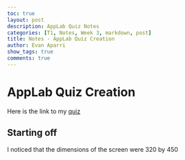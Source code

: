 ```yaml
---
toc: true
layout: post
description: AppLab Quiz Notes
categories: [T1, Notes, Week 3, markdown, post]
title: Notes - AppLab Quiz Creation
author: Evan Aparri
show_tags: true
comments: true
---
```


# AppLab Quiz Creation
Here is the link to my [quiz]()

## Starting off
I noticed that the dimensions of the screen were 320 by 450
